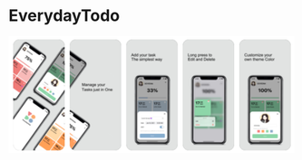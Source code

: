 # EverydayTodo

 ![grab-landing-page](https://github.com/doyeon326/EverydayTodo/blob/main/Images/screenshot/new.png)
